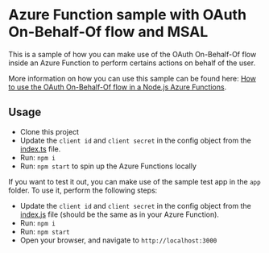 # Azure Function sample with OAuth On-Behalf-Of flow and MSAL

This is a sample of how you can make use of the OAuth On-Behalf-Of flow inside an Azure Function to perform certains actions on behalf of the user.

More information on how you can use this sample can be found here: [How to use the OAuth On-Behalf-Of flow in a Node.js Azure Functions](https://www.eliostruyf.com/oauth-behalf-flow-node-js-azure-functions/).

## Usage

- Clone this project
- Update the `client id` and `client secret` in the config object from the [index.ts](./profile-get/index.ts) file.
- Run: `npm i`
- Run: `npm start` to spin up the Azure Functions locally

If you want to test it out, you can make use of the sample test app in the `app` folder. To use it, perform the following steps:

- Update the `client id` and `client secret` in the config object from the [index.js](./app/index.js) file (should be the same as in your Azure Function).
- Run: `npm i`
- Run: `npm start`
- Open your browser, and navigate to `http://localhost:3000`